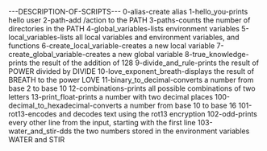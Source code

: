 ---DESCRIPTION-OF-SCRIPTS---
0-alias-create alias
1-hello_you-prints hello user 
2-path-add /action to the PATH
3-paths-counts the number of directories in the PATH
4-global_variables-lists environment variables
5-local_variables-lists all local variables and environment variables, and functions
6-create_local_variable-creates a new local variable
7-create_global_variable-creates a new global variable
8-true_knowledge-prints the result of the addition of 128
9-divide_and_rule-prints the result of POWER divided by DIVIDE
10-love_exponent_breath-displays the result of BREATH to the power LOVE
11-binary_to_decimal-converts a number from base 2 to base 10
12-combinations-prints all possible combinations of two letters
13-print_float-prints a number with two decimal places
100-decimal_to_hexadecimal-converts a number from base 10 to base 16
101-rot13-encodes and decodes text using the rot13 encryption
102-odd-prints every other line from the input, starting with the first line
103-water_and_stir-dds the two numbers stored in the environment variables WATER and STIR